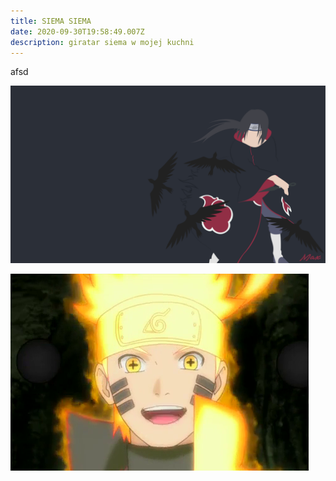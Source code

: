 ```yaml
---
title: SIEMA SIEMA
date: 2020-09-30T19:58:49.007Z
description: giratar siema w mojej kuchni
---
```

afsd

![kozak](itachi.png "Itachi")

![](avatar.png)